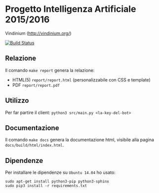 # Progetto Intelligenza Artificiale 2015/2016

Vindinium (http://vindinium.org/)

[![Build Status](https://magnum.travis-ci.com/fpoli/ia1516.svg?token=XpqKLcynjTRxpC4xqqri)](https://magnum.travis-ci.com/fpoli/ia1516)

## Relazione

Il comando `make report` genera la relazione:

- HTML(5) `report/report.html` (personalizzabile con CSS e template)
- PDF `report/report.pdf`

## Utilizzo

Per far partire il client: `python3 src/main.py <la-key-del-bot>`

## Documentazione

Il comando `make docs` genera la documentazione html, visibile alla pagina `docs/build/html/index.html`.

## Dipendenze

Per installare le dipendenze su `Ubuntu 14.04` ho usato:
```
sudo apt-get install python3-pip python3-sphinx
sudo pip3 install -r requirements.txt
```
